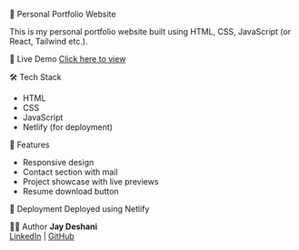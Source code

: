 💼 Personal Portfolio Website

This is my personal portfolio website built using HTML, CSS, JavaScript (or React, Tailwind etc.).

🔗 Live Demo
[Click here to view](https://jaydeshani-portfolio.netlify.app/#home)

🛠️ Tech Stack
- HTML
- CSS
- JavaScript
- Netlify (for deployment)

📌 Features
- Responsive design
- Contact section with mail
- Project showcase with live previews
- Resume download button

🚀 Deployment
Deployed using Netlify

🙋‍♂️ Author
**Jay Deshani**  
[LinkedIn](https://www.linkedin.com/in/jay-deshani-b61b0136a/) | [GitHub](https://github.com/jaydeshani)
